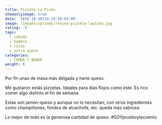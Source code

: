 ```yaml
---
title: Pizzeta La Picha
showonlyimage: true
date: '2016-10-16T14:19:36-03:00'
image: /images/uploads/review-pizzeta-lapicha.jpg
rating: '5'
tags:
  - comida
  - hambre
  - ricas
  - extra queso
categories:
  - COMER Y BEBER
weight: 0
---
```

Por fin unas de masa más delgada y harto queso. 

<!--more-->

Me gustaron estás pizzetas. Ideales para días flojos como este. Es rico comer algo distinto el fin de semana. 

Estas son jamón-queso y aunque no lo necesitan, con otros ingredientes como champiñones, fondos de alcachofa, etc. queda más sabrosa. 

Lo mejor de todo es la generosa cantidad de queso. #SOYprueboytecuento
